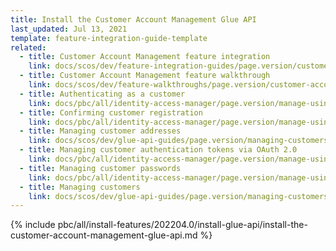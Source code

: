 ```yaml
---
title: Install the Customer Account Management Glue API
last_updated: Jul 13, 2021
template: feature-integration-guide-template
related:
  - title: Customer Account Management feature integration
    link: docs/scos/dev/feature-integration-guides/page.version/customer-account-management-feature-integration.html
  - title: Customer Account Management feature walkthrough
    link: docs/scos/dev/feature-walkthroughs/page.version/customer-account-management-feature-walkthrough/customer-account-management-feature-walkthrough.html
  - title: Authenticating as a customer
    link: docs/pbc/all/identity-access-manager/page.version/manage-using-glue-api/glue-api-authenticate-as-a-customer.html
  - title: Confirming customer registration
    link: docs/pbc/all/identity-access-manager/page.version/manage-using-glue-api/glue-api-confirm-customer-registration.html
  - title: Managing customer addresses
    link: docs/scos/dev/glue-api-guides/page.version/managing-customers/managing-customer-addresses.html
  - title: Managing customer authentication tokens via OAuth 2.0
    link: docs/pbc/all/identity-access-manager/page.version/manage-using-glue-api/glue-api-manage-customer-authentication-tokens-via-oauth-2.0.html
  - title: Managing customer passwords
    link: docs/pbc/all/identity-access-manager/page.version/manage-using-glue-api/glue-api-manage-customer-passwords.html
  - title: Managing customers
    link: docs/scos/dev/glue-api-guides/page.version/managing-customers/managing-customers.html
---
```



{% include pbc/all/install-features/202204.0/install-glue-api/install-the-customer-account-management-glue-api.md %} <!-- To edit, see /_includes/pbc/all/install-features/202204.0/install-glue-api/install-the-customer-account-management-glue-api.md -->
